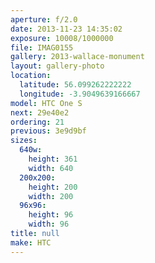 ```yaml
---
aperture: f/2.0
date: 2013-11-23 14:35:02
exposure: 10008/1000000
file: IMAG0155
gallery: 2013-wallace-monument
layout: gallery-photo
location:
  latitude: 56.099262222222
  longitude: -3.9049639166667
model: HTC One S
next: 29e40e2
ordering: 21
previous: 3e9d9bf
sizes:
  640w:
    height: 361
    width: 640
  200x200:
    height: 200
    width: 200
  96x96:
    height: 96
    width: 96
title: null
make: HTC
---
```

